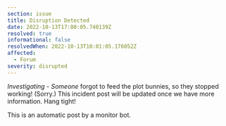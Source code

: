 ```yaml
---
section: issue
title: Disruption Detected
date: 2022-10-13T17:00:05.740139Z
resolved: true
informational: false
resolvedWhen: 2022-10-13T10:01:05.176052Z
affected:
  - Forum
severity: disrupted
---
```

*Investigating* - _Someone_ forgot to feed the plot bunnies, so they stopped working! (Sorry.) This incident post will be updated once we have more information. Hang tight!

This is an automatic post by a monitor bot.
        